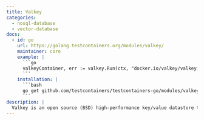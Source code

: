 ```yaml
---
title: Valkey
categories:
  - nosql-database
  - vector-database
docs:
  - id: go
    url: https://golang.testcontainers.org/modules/valkey/
    maintainer: core
    example: |
      ```go
      valkeyContainer, err := valkey.Run(ctx, "docker.io/valkey/valkey:7.2.5")
      ```
    installation: |
      ```bash
      go get github.com/testcontainers/testcontainers-go/modules/valkey
      ```
description: |
  Valkey is an open source (BSD) high-performance key/value datastore that supports a variety of workloads such as caching, message queues, and can act as a primary database. Valkey can run as either a standalone daemon or in a cluster, with options for replication and high availability.
---
```

